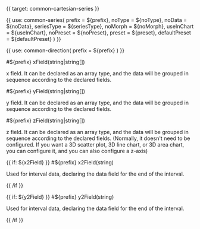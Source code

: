 {{ target: common-cartesian-series }}

<!-- ICartesianSeriesSpec -->

{{ use: common-series(
  prefix = ${prefix},
  noType = ${noType},
  noData = ${noData},
  seriesType = ${seriesType},
  noMorph = ${noMorph},
  useInChart = ${useInChart},
  noPreset = ${noPreset},
  preset = ${preset},
  defaultPreset = ${defaultPreset}
) }}

{{ use: common-direction(
  prefix = ${prefix}
) }}

#${prefix} xField(string|string[])

x field. It can be declared as an array type, and the data will be grouped in sequence according to the declared fields.

#${prefix} yField(string|string[])

y field. It can be declared as an array type, and the data will be grouped in sequence according to the declared fields.

#${prefix} zField(string|string[])

z field. It can be declared as an array type, and the data will be grouped in sequence according to the declared fields. (Normally, it doesn't need to be configured. If you want a 3D scatter plot, 3D line chart, or 3D area chart, you can configure it, and you can also configure a z-axis)

{{ if: ${x2Field} }}
#${prefix} x2Field(string)

Used for interval data, declaring the data field for the end of the interval.

{{ /if }}

{{ if: ${y2Field} }}
#${prefix} y2Field(string)

Used for interval data, declaring the data field for the end of the interval.

{{ /if }}